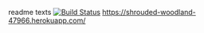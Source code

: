 readme texts
[![Build Status](https://travis-ci.org/mtokmak06/myDemoApp.svg?branch=master)](https://travis-ci.org/mtokmak06/myDemoApp)
https://shrouded-woodland-47966.herokuapp.com/

